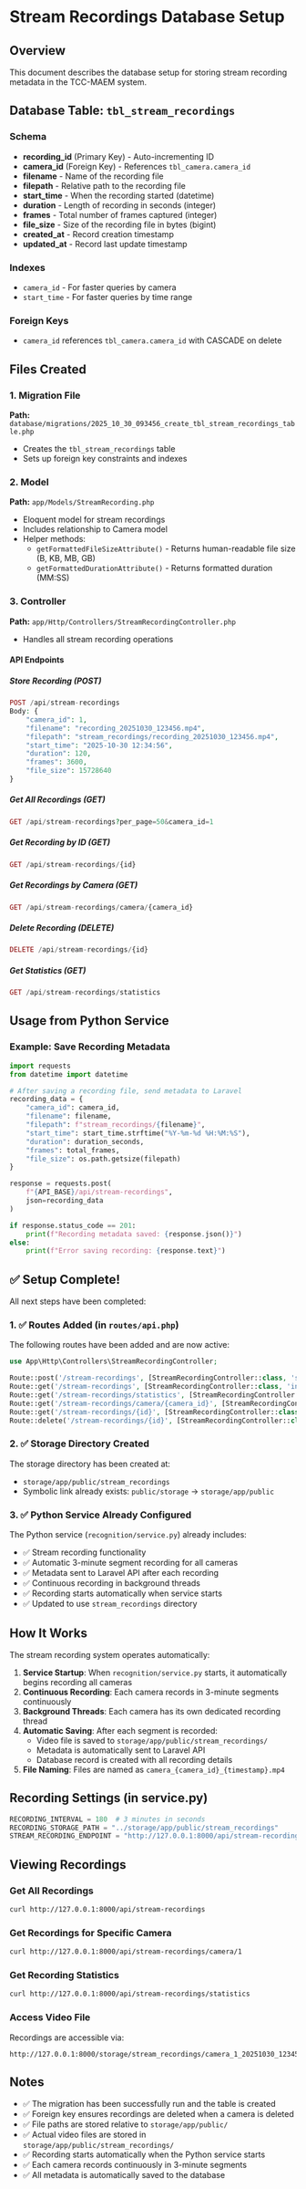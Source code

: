 # Stream Recordings Database Setup

## Overview
This document describes the database setup for storing stream recording metadata in the TCC-MAEM system.

## Database Table: `tbl_stream_recordings`

### Schema
- **recording_id** (Primary Key) - Auto-incrementing ID
- **camera_id** (Foreign Key) - References `tbl_camera.camera_id`
- **filename** - Name of the recording file
- **filepath** - Relative path to the recording file
- **start_time** - When the recording started (datetime)
- **duration** - Length of recording in seconds (integer)
- **frames** - Total number of frames captured (integer)
- **file_size** - Size of the recording file in bytes (bigint)
- **created_at** - Record creation timestamp
- **updated_at** - Record last update timestamp

### Indexes
- `camera_id` - For faster queries by camera
- `start_time` - For faster queries by time range

### Foreign Keys
- `camera_id` references `tbl_camera.camera_id` with CASCADE on delete

## Files Created

### 1. Migration File
**Path:** `database/migrations/2025_10_30_093456_create_tbl_stream_recordings_table.php`
- Creates the `tbl_stream_recordings` table
- Sets up foreign key constraints and indexes

### 2. Model
**Path:** `app/Models/StreamRecording.php`
- Eloquent model for stream recordings
- Includes relationship to Camera model
- Helper methods:
  - `getFormattedFileSizeAttribute()` - Returns human-readable file size (B, KB, MB, GB)
  - `getFormattedDurationAttribute()` - Returns formatted duration (MM:SS)

### 3. Controller
**Path:** `app/Http/Controllers/StreamRecordingController.php`
- Handles all stream recording operations

#### API Endpoints

##### Store Recording (POST)
```php
POST /api/stream-recordings
Body: {
    "camera_id": 1,
    "filename": "recording_20251030_123456.mp4",
    "filepath": "stream_recordings/recording_20251030_123456.mp4",
    "start_time": "2025-10-30 12:34:56",
    "duration": 120,
    "frames": 3600,
    "file_size": 15728640
}
```

##### Get All Recordings (GET)
```php
GET /api/stream-recordings?per_page=50&camera_id=1
```

##### Get Recording by ID (GET)
```php
GET /api/stream-recordings/{id}
```

##### Get Recordings by Camera (GET)
```php
GET /api/stream-recordings/camera/{camera_id}
```

##### Delete Recording (DELETE)
```php
DELETE /api/stream-recordings/{id}
```

##### Get Statistics (GET)
```php
GET /api/stream-recordings/statistics
```

## Usage from Python Service

### Example: Save Recording Metadata

```python
import requests
from datetime import datetime

# After saving a recording file, send metadata to Laravel
recording_data = {
    "camera_id": camera_id,
    "filename": filename,
    "filepath": f"stream_recordings/{filename}",
    "start_time": start_time.strftime("%Y-%m-%d %H:%M:%S"),
    "duration": duration_seconds,
    "frames": total_frames,
    "file_size": os.path.getsize(filepath)
}

response = requests.post(
    f"{API_BASE}/api/stream-recordings",
    json=recording_data
)

if response.status_code == 201:
    print(f"Recording metadata saved: {response.json()}")
else:
    print(f"Error saving recording: {response.text}")
```

## ✅ Setup Complete!

All next steps have been completed:

### 1. ✅ Routes Added (in `routes/api.php`)
The following routes have been added and are now active:
```php
use App\Http\Controllers\StreamRecordingController;

Route::post('/stream-recordings', [StreamRecordingController::class, 'store']);
Route::get('/stream-recordings', [StreamRecordingController::class, 'index']);
Route::get('/stream-recordings/statistics', [StreamRecordingController::class, 'statistics']);
Route::get('/stream-recordings/camera/{camera_id}', [StreamRecordingController::class, 'getByCamera']);
Route::get('/stream-recordings/{id}', [StreamRecordingController::class, 'show']);
Route::delete('/stream-recordings/{id}', [StreamRecordingController::class, 'destroy']);
```

### 2. ✅ Storage Directory Created
The storage directory has been created at:
- `storage/app/public/stream_recordings`
- Symbolic link already exists: `public/storage` → `storage/app/public`

### 3. ✅ Python Service Already Configured
The Python service (`recognition/service.py`) already includes:
- ✅ Stream recording functionality
- ✅ Automatic 3-minute segment recording for all cameras
- ✅ Metadata sent to Laravel API after each recording
- ✅ Continuous recording in background threads
- ✅ Recording starts automatically when service starts
- ✅ Updated to use `stream_recordings` directory

## How It Works

The stream recording system operates automatically:

1. **Service Startup**: When `recognition/service.py` starts, it automatically begins recording all cameras
2. **Continuous Recording**: Each camera records in 3-minute segments continuously
3. **Background Threads**: Each camera has its own dedicated recording thread
4. **Automatic Saving**: After each segment is recorded:
   - Video file is saved to `storage/app/public/stream_recordings/`
   - Metadata is automatically sent to Laravel API
   - Database record is created with all recording details
5. **File Naming**: Files are named as `camera_{camera_id}_{timestamp}.mp4`

## Recording Settings (in service.py)

```python
RECORDING_INTERVAL = 180  # 3 minutes in seconds
RECORDING_STORAGE_PATH = "../storage/app/public/stream_recordings"
STREAM_RECORDING_ENDPOINT = "http://127.0.0.1:8000/api/stream-recordings"
```

## Viewing Recordings

### Get All Recordings
```bash
curl http://127.0.0.1:8000/api/stream-recordings
```

### Get Recordings for Specific Camera
```bash
curl http://127.0.0.1:8000/api/stream-recordings/camera/1
```

### Get Recording Statistics
```bash
curl http://127.0.0.1:8000/api/stream-recordings/statistics
```

### Access Video File
Recordings are accessible via:
```
http://127.0.0.1:8000/storage/stream_recordings/camera_1_20251030_123456.mp4
```

## Notes
- ✅ The migration has been successfully run and the table is created
- ✅ Foreign key ensures recordings are deleted when a camera is deleted
- ✅ File paths are stored relative to `storage/app/public/`
- ✅ Actual video files are stored in `storage/app/public/stream_recordings/`
- ✅ Recording starts automatically when the Python service starts
- ✅ Each camera records continuously in 3-minute segments
- ✅ All metadata is automatically saved to the database

